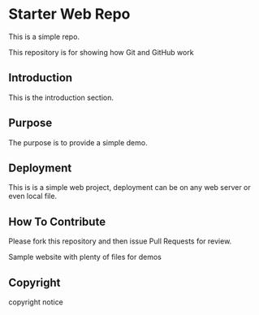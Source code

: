 # Starter Web Repo

This is a simple repo.

This repository is for showing how Git and GitHub work

## Introduction

This is the introduction section.

## Purpose

The purpose is to provide a simple demo.

## Deployment

This is is a simple web project, deployment can be on any web server or even local file.

## How To Contribute

Please fork this repository and then issue Pull Requests for review.

Sample website with plenty of files for demos

## Copyright
copyright notice
